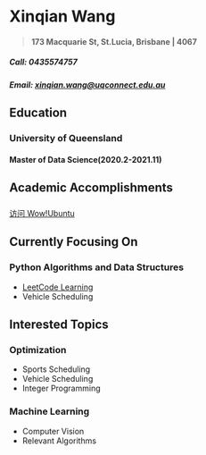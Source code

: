 # Xinqian Wang
> #### 173 Macquarie St, St.Lucia, Brisbane | 4067
##### Call: 0435574757
##### Email: xinqian.wang@uqconnect.edu.au
## Education
### University of Queensland
#### Master of Data Science(2020.2-2021.11)
## Academic Accomplishments
### 
[访问 Wow!Ubuntu](http://wowubuntu.com)

## Currently Focusing On
### Python Algorithms and Data Structures
   -  [LeetCode Learning](Andy-s-Learning-SpaCE/LeetCode)
   -  Vehicle Scheduling
## Interested Topics
### Optimization
   -  Sports Scheduling
   -  Vehicle Scheduling
   -  Integer Programming
### Machine Learning
   -  Computer Vision
   -  Relevant Algorithms
